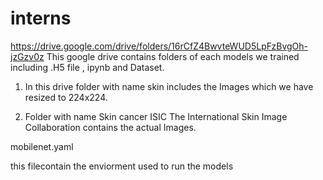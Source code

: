 # interns

https://drive.google.com/drive/folders/16rCfZ4BwvteWUD5LpFzBvgOh-jzGzv0z
This google drive contains folders of each models we trained including .H5 file , ipynb and Dataset.

1. In this drive folder with name skin includes the Images which we have resized to 224x224.

2. Folder with name Skin cancer ISIC The International Skin Image Collaboration contains the actual Images.

mobilenet.yaml

this filecontain the enviorment used to run the models
